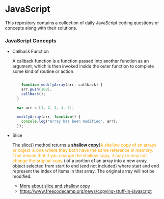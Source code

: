 # JavaScript
This repository contains a collection of daily JavaScript coding questions or concepts along with their solutions.

<h3>JavaScript Concepts</h3>
<ul>
  <li>Callback Function</li><p>A callback function is a function passed into another function as an argument, which is then invoked inside the outer function to complete some kind of routine or action.</p>

  
```javascript

    function modifyArray(arr, callback) {
    arr.push(100);
    callback();
  }
  
  var arr = [1, 2, 3, 4, 5];
  
  modifyArray(arr, function() {
    console.log("array has been modified", arr);
  });

  ```


<li>Slice</li>
<p>The slice() method returns a <b>shallow copy</b>(<span style="color:orange;">A shallow copy of an arrays or object is one where they both have the same reference in memory. That means that if you change the shallow copy, it may or may not change the original copy.</span>) of a portion of an array into a new array object selected from start to end (end not included) where start and end represent the index of items in that array. The original array will not be modified.</p>
<ul>
  <li>
    <a href="https://dev.to/smpnjn/javascript-shallow-copy-what-is-a-shallow-copy-1pc5#:~:text=What%20is%20a%20shallow%20copy%20in%20JavaScript%3F,change%20the%20original%20copy%20too.">More about slice and shallow copy</a>
  </li>
  <li>
    <a href="https://www.freecodecamp.org/news/copying-stuff-in-javascript-how-to-differentiate-between-deep-and-shallow-copies-b6d8c1ef09cd/">https://www.freecodecamp.org/news/copying-stuff-in-javascript</a>
  </li>
</ul>

</ul>
